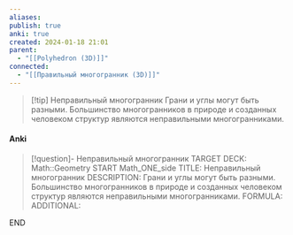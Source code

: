 ```yaml
---
aliases: 
publish: true
anki: true
created: 2024-01-18 21:01
parent:
  - "[[Polyhedron (3D)]]"
connected:
  - "[[Правильный многогранник (3D)]]"
---
```



> [!tip] Неправильный многогранник
> Грани и углы могут быть разными. Большинство многогранников в природе и созданных человеком структур являются неправильными многогранниками.


#### Anki
> [!question]- Неправильный многогранник
TARGET DECK: Math::Geometry 
START
Math_ONE_side
TITLE: Неправильный многогранник
DESCRIPTION: Грани и углы могут быть разными. Большинство многогранников в природе и созданных человеком структур являются неправильными многогранниками.
FORMULA: 
ADDITIONAL:
<!--ID: 1705600944071-->
END













